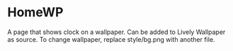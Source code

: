 # HomeWP

A page that shows clock on a wallpaper. Can be added to Lively Wallpaper as source. To change wallpaper, replace style/bg.png with another file.
